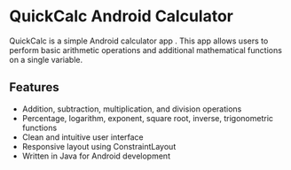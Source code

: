 # QuickCalc Android Calculator

QuickCalc is a simple Android calculator app . This app allows users to perform basic arithmetic operations and additional mathematical functions on a single variable.

## Features

- Addition, subtraction, multiplication, and division operations
- Percentage, logarithm, exponent, square root, inverse, trigonometric functions
- Clean and intuitive user interface
- Responsive layout using ConstraintLayout
- Written in Java for Android development

